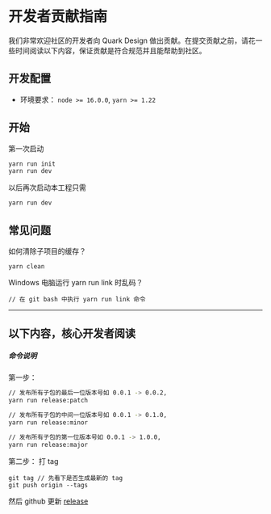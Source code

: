 # 开发者贡献指南

我们非常欢迎社区的开发者向 Quark Design 做出贡献。在提交贡献之前，请花一些时间阅读以下内容，保证贡献是符合规范并且能帮助到社区。

## 开发配置

- 环境要求： `node >= 16.0.0`, `yarn >= 1.22`

## 开始

第一次启动

```bash
yarn run init
yarn run dev
```

以后再次启动本工程只需

```bash
yarn run dev
```

## 常见问题

如何清除子项目的缓存？

```
yarn clean
```

Windows 电脑运行 yarn run link 时乱码？

```
// 在 git bash 中执行 yarn run link 命令
```

---------
## 以下内容，核心开发者阅读
##### 命令说明

第一步：
```bash
// 发布所有子包的最后一位版本号如 0.0.1 -> 0.0.2,
yarn run release:patch

// 发布所有子包的中间一位版本号如 0.0.1 -> 0.1.0,
yarn run release:minor

// 发布所有子包的第一位版本号如 0.0.1 -> 1.0.0,
yarn run release:major
```

第二步：
打 tag
```
git tag // 先看下是否生成最新的 tag
git push origin --tags
```

然后 github 更新 [release](https://github.com/hellof2e/quark-design/releases/new)
